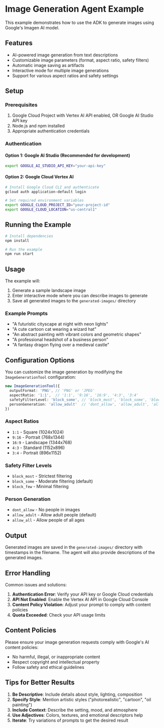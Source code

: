 # Image Generation Agent Example

This example demonstrates how to use the ADK to generate images using Google's Imagen AI model.

## Features

- AI-powered image generation from text descriptions
- Customizable image parameters (format, aspect ratio, safety filters)
- Automatic image saving as artifacts
- Interactive mode for multiple image generations
- Support for various aspect ratios and safety settings

## Setup

### Prerequisites

1. Google Cloud Project with Vertex AI API enabled, OR Google AI Studio API key
2. Node.js and npm installed
3. Appropriate authentication credentials

### Authentication

#### Option 1: Google AI Studio (Recommended for development)

```bash
export GOOGLE_AI_STUDIO_API_KEY="your-api-key"
```

#### Option 2: Google Cloud Vertex AI

```bash
# Install Google Cloud CLI and authenticate
gcloud auth application-default login

# Set required environment variables
export GOOGLE_CLOUD_PROJECT_ID="your-project-id"
export GOOGLE_CLOUD_LOCATION="us-central1"
```

## Running the Example

```bash
# Install dependencies
npm install

# Run the example
npm run start
```

## Usage

The example will:

1. Generate a sample landscape image
2. Enter interactive mode where you can describe images to generate
3. Save all generated images to the `generated-images/` directory

### Example Prompts

- "A futuristic cityscape at night with neon lights"
- "A cute cartoon cat wearing a wizard hat"
- "An abstract painting with vibrant colors and geometric shapes"
- "A professional headshot of a business person"
- "A fantasy dragon flying over a medieval castle"

## Configuration Options

You can customize the image generation by modifying the `ImageGenerationTool` configuration:

```typescript
new ImageGenerationTool({
  outputFormat: 'PNG', // 'PNG' or 'JPEG'
  aspectRatio: '1:1',  // '1:1', '9:16', '16:9', '4:3', '3:4'
  safetyFilterLevel: 'block_some', // 'block_most', 'block_some', 'block_few'
  personGeneration: 'allow_adult'  // 'dont_allow', 'allow_adult', 'allow_all'
})
```

### Aspect Ratios

- `1:1` - Square (1024x1024)
- `9:16` - Portrait (768x1344)
- `16:9` - Landscape (1344x768)
- `4:3` - Standard (1152x896)
- `3:4` - Portrait (896x1152)

### Safety Filter Levels

- `block_most` - Strictest filtering
- `block_some` - Moderate filtering (default)
- `block_few` - Minimal filtering

### Person Generation

- `dont_allow` - No people in images
- `allow_adult` - Allow adult people (default)
- `allow_all` - Allow people of all ages

## Output

Generated images are saved in the `generated-images/` directory with timestamps in the filename. The agent will also provide descriptions of the generated images.

## Error Handling

Common issues and solutions:

1. **Authentication Error**: Verify your API key or Google Cloud credentials
2. **API Not Enabled**: Enable the Vertex AI API in Google Cloud Console
3. **Content Policy Violation**: Adjust your prompt to comply with content policies
4. **Quota Exceeded**: Check your API usage limits

## Content Policies

Please ensure your image generation requests comply with Google's AI content policies:

- No harmful, illegal, or inappropriate content
- Respect copyright and intellectual property
- Follow safety and ethical guidelines

## Tips for Better Results

1. **Be Descriptive**: Include details about style, lighting, composition
2. **Specify Style**: Mention artistic styles ("photorealistic", "cartoon", "oil painting")
3. **Include Context**: Describe the setting, mood, and atmosphere
4. **Use Adjectives**: Colors, textures, and emotional descriptors help
5. **Iterate**: Try variations of prompts to get the desired result